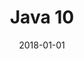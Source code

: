 ---
title: Java 10
linktitle: Java 10
date: 2018-01-01
publishdate: 2000-01-01
toc: true
categories: ["java", "java10"]
tags: ["java", "java10"]
---